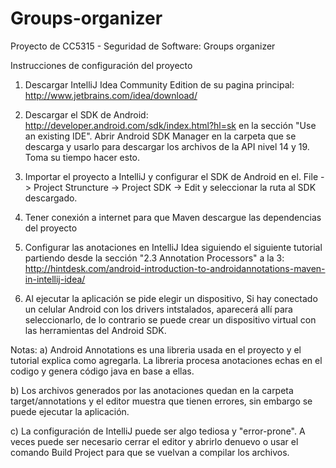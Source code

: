Groups-organizer
================

Proyecto de CC5315 - Seguridad de Software: Groups organizer

Instrucciones de configuración del proyecto

1) Descargar IntelliJ Idea Community Edition de su pagina principal: http://www.jetbrains.com/idea/download/

2) Descargar el SDK de Android: http://developer.android.com/sdk/index.html?hl=sk en la sección "Use an existing IDE". Abrir Android SDK Manager en la carpeta que se descarga y usarlo para descargar los archivos de la API nivel 14 y 19. Toma su tiempo hacer esto.

3) Importar el proyecto a IntelliJ y configurar el SDK de Android en el. File -> Project Struncture -> Project SDK -> Edit y seleccionar la ruta al SDK descargado.

4) Tener conexión a internet para que Maven descargue las dependencias del proyecto

5) Configurar las anotaciones en IntelliJ Idea siguiendo el siguiente tutorial partiendo desde la sección "2.3 Annotation Processors" a la 3: http://hintdesk.com/android-introduction-to-androidannotations-maven-in-intellij-idea/

6) Al ejecutar la aplicación se pide elegir un dispositivo, Si hay conectado un celular Android con los drivers intstalados, aparecerá allí para seleccionarlo, de lo contrario se puede crear un dispositivo virtual con las herramientas del Android SDK.

Notas: 
a) Android Annotations es una libreria usada en el proyecto y el tutorial explica como agregarla. La libreria procesa anotaciones echas en el codigo y genera código java en base a ellas.

b) Los archivos generados por las anotaciones quedan en la carpeta target/annotations y el editor muestra que tienen errores, sin embargo se puede ejecutar la aplicación.

c) La configuración de IntelliJ puede ser algo tediosa y "error-prone". A veces puede ser necesario cerrar el editor y abrirlo denuevo o usar el comando Build Project para que se vuelvan a compilar los archivos.

